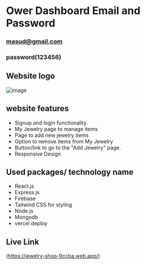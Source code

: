 # Ower Dashboard Email and Password

### masud@gmail.com

### password(123456)

## Website logo

<img src="https://i.ibb.co/6F5FMbQ/logo.png" alt="image">

## website features

- Signup and login functionality.
- My Jewelry page to manage items
- Page to add new jewelry items
- Option to remove items from My Jewelry
- Button/link to go to the "Add Jewelry" page.
- Responsive Design

## Used packages/ technology name

- React.js
- Express.js
- Firebase
- Tailwind CSS for styling
- Node.js
- Mongodb
- vercel deploy

## Live Link
(https://jewelry-shop-9ccba.web.app/)
